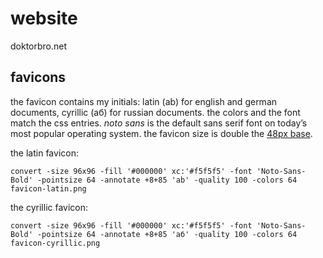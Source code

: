 # website

doktorbro.net

## favicons

the favicon contains my initials: latin (ab) for english and german documents, cyrillic (аб) for russian documents. the colors and the font match the css entries. *noto sans* is the default sans serif font on today’s most popular operating system. the favicon size is double the [48px base][1].

the latin favicon:

    convert -size 96x96 -fill '#000000' xc:'#f5f5f5' -font 'Noto-Sans-Bold' -pointsize 64 -annotate +8+85 'ab' -quality 100 -colors 64 favicon-latin.png

the cyrillic favicon:

    convert -size 96x96 -fill '#000000' xc:'#f5f5f5' -font 'Noto-Sans-Bold' -pointsize 64 -annotate +8+85 'аб' -quality 100 -colors 64 favicon-cyrillic.png

[1]: https://developers.google.com/web/fundamentals/design-and-ux/browser-customization/
